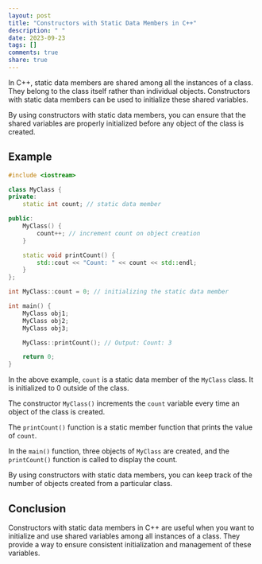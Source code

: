 ```yaml
---
layout: post
title: "Constructors with Static Data Members in C++"
description: " "
date: 2023-09-23
tags: []
comments: true
share: true
---
```


In C++, static data members are shared among all the instances of a class. They belong to the class itself rather than individual objects. Constructors with static data members can be used to initialize these shared variables.

By using constructors with static data members, you can ensure that the shared variables are properly initialized before any object of the class is created.

## Example

```cpp
#include <iostream>

class MyClass {
private:
    static int count; // static data member

public:
    MyClass() {
        count++; // increment count on object creation
    }

    static void printCount() {
        std::cout << "Count: " << count << std::endl;
    }
};

int MyClass::count = 0; // initializing the static data member

int main() {
    MyClass obj1;
    MyClass obj2;
    MyClass obj3;

    MyClass::printCount(); // Output: Count: 3

    return 0;
}
```

In the above example, `count` is a static data member of the `MyClass` class. It is initialized to 0 outside of the class. 

The constructor `MyClass()` increments the `count` variable every time an object of the class is created. 

The `printCount()` function is a static member function that prints the value of `count`.

In the `main()` function, three objects of `MyClass` are created, and the `printCount()` function is called to display the count.

By using constructors with static data members, you can keep track of the number of objects created from a particular class.

## Conclusion

Constructors with static data members in C++ are useful when you want to initialize and use shared variables among all instances of a class. They provide a way to ensure consistent initialization and management of these variables.